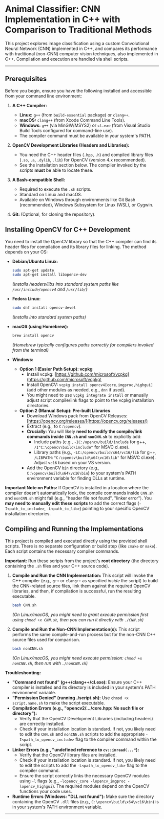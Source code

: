 # Animal Classifier: CNN Implementation in C++ with Comparison to Traditional Methods

This project explores image classification using a custom Convolutional Neural Network (CNN) implemented in C++, and compares its performance with traditional (non-CNN) computer vision techniques, also implemented in C++. Compilation and execution are handled via shell scripts.

---

## Prerequisites

Before you begin, ensure you have the following installed and accessible from your command line environment:

1.  **A C++ Compiler:**
    * **Linux:** `g++` (from `build-essential` package) or `clang++`.
    * **macOS:** `clang++` (from Xcode Command Line Tools).
    * **Windows:** `g++` (via MinGW/MSYS2) or `cl.exe` (from Visual Studio Build Tools configured for command-line use).
    * The compiler command must be available in your system's PATH.

2.  **OpenCV Development Libraries (Headers and Libraries):**
    * You need the C++ header files (`.hpp`, `.h`) and compiled library files (`.so`, `.a`, `.dylib`, `.lib`) for OpenCV (version 4.x recommended).
    * See the installation section below. The compiler invoked by the scripts **must** be able to locate these.

3.  **A Bash-compatible Shell:**
    * Required to execute the `.sh` scripts.
    * Standard on Linux and macOS.
    * Available on Windows through environments like Git Bash (recommended), Windows Subsystem for Linux (WSL), or Cygwin.

4.  **Git:** (Optional, for cloning the repository).

## Installing OpenCV for C++ Development

You need to install the OpenCV library so that the C++ compiler can find its header files for compilation and its library files for linking. The method depends on your OS:

* **Debian/Ubuntu Linux:**
    ```bash
    sudo apt-get update
    sudo apt-get install libopencv-dev
    ```
    *(Installs headers/libs into standard system paths like `/usr/include/opencv4` and `/usr/lib/`)*

* **Fedora Linux:**
    ```bash
    sudo dnf install opencv-devel
    ```
    *(Installs into standard system paths)*

* **macOS (using Homebrew):**
    ```bash
    brew install opencv
    ```
    *(Homebrew typically configures paths correctly for compilers invoked from the terminal)*

* **Windows:**
    * **Option 1 (Easier Path Setup): vcpkg**
        * Install vcpkg: [https://github.com/microsoft/vcpkg](https://github.com/microsoft/vcpkg)
        * Install OpenCV: `vcpkg install opencv4[core,imgproc,highgui]` (add other modules as needed, e.g., `dnn` if used).
        * You might need to use `vcpkg integrate install` or manually adjust script compile/link flags to point to the vcpkg installation directories.
    * **Option 2 (Manual Setup): Pre-built Libraries**
        * Download Windows pack from OpenCV Releases: [https://opencv.org/releases/](https://opencv.org/releases/)
        * Extract (e.g., to `C:\opencv`).
        * **Crucially:** You will likely **need to modify the compile/link commands inside `CNN.sh` and `nonCNN.sh`** to explicitly add:
            * Include paths (e.g., `-IC:/opencv/build/include` for g++, `/I"C:\opencv\build\include"` for MSVC cl.exe).
            * Library paths (e.g., `-LC:/opencv/build/x64/vc16/lib` for g++, `/LIBPATH:"C:\opencv\build\x64\vc16\lib"` for MSVC cl.exe). Adjust `vc16` based on your VS version.
        * Add the OpenCV `bin` directory (e.g., `C:\opencv\build\x64\vc16\bin`) to your system's PATH environment variable for finding DLLs at runtime.

**Important Note on Paths:** If OpenCV is installed in a location where the compiler doesn't automatically look, the compile commands inside `CNN.sh` and `nonCNN.sh` might fail (e.g., "header file not found", "linker error"). You **may need to manually edit these scripts** to add the correct flags (`-I<path_to_include>`, `-L<path_to_lib>`) pointing to your specific OpenCV installation directories.

## Compiling and Running the Implementations

This project is compiled and executed directly using the provided shell scripts. There is no separate configuration or build step (like `cmake` or `make`). Each script contains the necessary compiler commands.

**Important:** Run these scripts from the project's **root directory** (the directory containing the `.sh` files and your C++ source code).

1.  **Compile and Run the CNN Implementation:**
    This script will invoke the C++ compiler (e.g., `g++` or `clang++` as specified *inside* the script) to build the CNN-related source files, link them against the required OpenCV libraries, and then, if compilation is successful, run the resulting executable.

    ```bash
    bash CNN.sh
    ```
    *(On Linux/macOS, you might need to grant execute permission first using `chmod +x CNN.sh`, then you can run it directly with `./CNN.sh`)*

2.  **Compile and Run the Non-CNN Implementation(s):**
    This script performs the same compile-and-run process but for the non-CNN C++ source files used for comparison.

    ```bash
    bash nonCNN.sh
    ```
    *(On Linux/macOS, you might need execute permission: `chmod +x nonCNN.sh`, then run with `./nonCNN.sh`)*

**Troubleshooting:**

* **"Command not found" (g++/clang++/cl.exe):** Ensure your C++ compiler is installed and its directory is included in your system's PATH environment variable.
* **"Permission Denied" (running ./script.sh):** Use `chmod +x script.name.sh` to make the script executable.
* **Compilation Errors (e.g., "opencv2/.../core.hpp: No such file or directory"):**
    * Verify that the OpenCV Development Libraries (including headers) are correctly installed.
    * Check if your installation location is standard. If not, you likely need to edit the `CNN.sh` and `nonCNN.sh` scripts to add the appropriate `-I<path_to_opencv_include>` flag to the compiler command within the script.
* **Linker Errors (e.g., "undefined reference to `cv::imread(..."`):**
    * Verify that the OpenCV library files are installed.
    * Check if your installation location is standard. If not, you likely need to edit the scripts to add the `-L<path_to_opencv_lib>` flag to the compiler command.
    * Ensure the script correctly links the necessary OpenCV modules using `-l` flags (e.g., `-lopencv_core -lopencv_imgproc -lopencv_highgui`). The required modules depend on the OpenCV functions your code uses.
* **Runtime Errors (Windows: "DLL not found"):** Make sure the directory containing the OpenCV `.dll` files (e.g., `C:\opencv\build\x64\vc16\bin`) is in your system's PATH environment variable.

---
